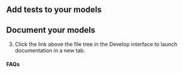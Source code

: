 ## Add tests to your models

<Snippet src="tutorial-add-tests-to-models" />

## Document your models

<Snippet src="tutorial-document-your-models" />

3. Click the link above the file tree in the Develop interface to launch documentation in a new tab.

#### FAQs

<FAQ src="Docs/long-descriptions" />
<FAQ src="Docs/sharing-documentation" />

